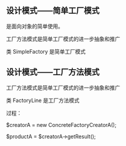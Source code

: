 

## 设计模式——简单工厂模式

是面向对象的简单使用。

工厂方法模式是简单工厂模式的进一步抽象和推广

类 SimpleFactory 是简单工厂模式

## 设计模式——工厂方法模式

工厂方法模式是简单工厂模式的进一步抽象和推广

类 FactoryLine 是工厂方法模式

过程：

$creatorA = new ConcreteFactoryCreatorA();

$productA = $creatorA->getResult();
